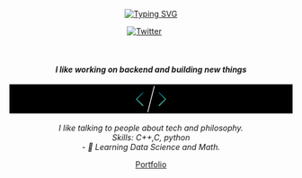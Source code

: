 <p align="center">
<a href="https://git.io/typing-svg"><img src="https://readme-typing-svg.demolab.com?font=Fira+Code&pause=1000&color=F188AA&center=true&vCenter=true&multiline=true&width=435&height=62&lines=Hi+there%2C;you+have+arrived+in+wizards+arena!!!" alt="Typing SVG" /></a>
</p>

<p align="center">
  <a href="https://twitter.com/OmShirke18"><img width="32px" alt="Twitter" title="Twitter" src="https://i.imgur.com/OXZM1L6.png"/></a>
  &#8287;&#8287;&#8287;&#8287;&#8287;
 <!--<a href="https://yashdhadve.hashnode.dev"><img width="32px" alt="Dev.to" title="DenverCoder1 Dev.to" src="https://i.imgur.com/mVm29vK.png"></a>
  &#8287;&#8287;&#8287;&#8287;&#8287;
 --> 
</p>

<br/>

#### <p align="center" style= "font-style: italic">I like working on backend and building new things</p>

![I like working on backend and converting math functions into code.](https://github.com/Exar04/Exar04/blob/main/image.png)

<p align="center" style= "font-style: italic">
I like talking to people about tech and philosophy.<br>
Skills: C++,C, python <br>
  - 🔭 Learning Data Science and Math.
</p>
<a href="OmShirke.github.io"><p align = "center" >Portfolio </p><a>
